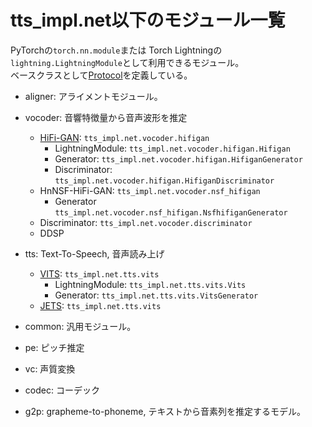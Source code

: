 # tts_impl.net以下のモジュール一覧
PyTorchの`torch.nn.module`または Torch Lightningの`lightning.LightningModule`として利用できるモジュール。  
ベースクラスとして[Protocol](https://typing.readthedocs.io/en/latest/spec/protocol.html)を定義している。

- aligner: アライメントモジュール。

- vocoder: 音響特徴量から音声波形を推定
    - [HiFi-GAN](https://arxiv.org/abs/2010.05646): `tts_impl.net.vocoder.hifigan`
        - LightningModule: `tts_impl.net.vocoder.hifigan.Hifigan`
        - Generator: `tts_impl.net.vocoder.hifigan.HifiganGenerator`
        - Discriminator: `tts_impl.net.vocoder.hifigan.HifiganDiscriminator`
    - HnNSF-HiFi-GAN: `tts_impl.net.vocoder.nsf_hifigan`
        - Generator `tts_impl.net.vocoder.nsf_hifigan.NsfhifiganGenerator`
    - Discriminator: `tts_impl.net.vocoder.discriminator`
    - DDSP

- tts: Text-To-Speech, 音声読み上げ
    - [VITS](https://arxiv.org/abs/2106.06103): `tts_impl.net.tts.vits`
        - LightningModule: `tts_impl.net.tts.vits.Vits`
        - Generator: `tts_impl.net.tts.vits.VitsGenerator`
    - [JETS](https://arxiv.org/abs/2203.16852): `tts_impl.net.tts.vits`

- common: 汎用モジュール。

- pe: ピッチ推定

- vc: 声質変換

- codec: コーデック

- g2p: grapheme-to-phoneme, テキストから音素列を推定するモデル。